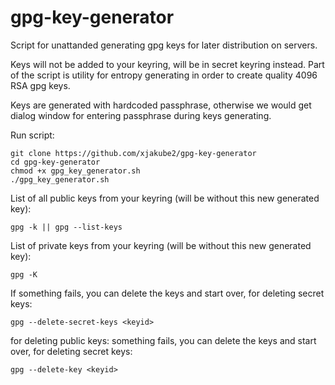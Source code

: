 # gpg-key-generator

Script for unattanded generating gpg keys for later distribution on servers.

Keys will not be added to your keyring, will be in secret keyring instead.
Part of the script is utility for entropy generating in order to create quality 4096 RSA gpg keys.

Keys are generated with hardcoded passphrase, otherwise we would get dialog window for entering passphrase during keys generating.

Run script:
```
git clone https://github.com/xjakube2/gpg-key-generator
cd gpg-key-generator
chmod +x gpg_key_generator.sh
./gpg_key_generator.sh
```

List of all public keys from your keyring (will be without this new generated key):
```
gpg -k || gpg --list-keys
```

List of private keys from your keyring (will be without this new generated key):
```
gpg -K
```

If something fails, you can delete the keys and start over, for deleting secret keys:
```
gpg --delete-secret-keys <keyid>
```
for deleting public keys:
something fails, you can delete the keys and start over, for deleting secret keys:
```
gpg --delete-key <keyid>
```
